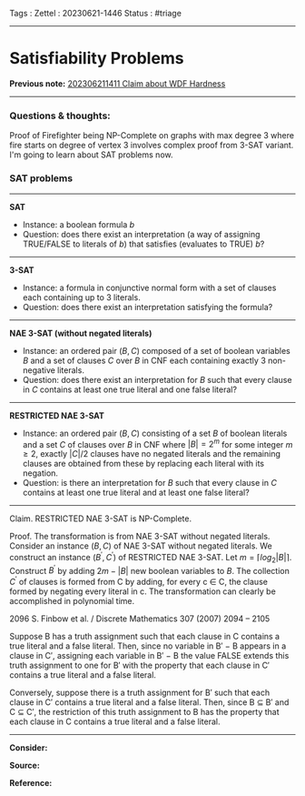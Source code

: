 Tags :
Zettel :  20230621-1446
Status : #triage 

-----

# Satisfiability Problems

**Previous note:** [202306211411 Claim about WDF Hardness](202306211411%20Claim%20about%20WDF%20Hardness.md)

-----

### Questions & thoughts:

Proof of Firefighter being NP-Complete on graphs with max degree 3 where fire starts on degree of vertex 3 involves complex proof from 3-SAT variant. I'm going to learn about SAT problems now.

### SAT problems
-----
**SAT**
 - Instance: a boolean formula $b$
 - Question: does there exist an interpretation (a way of assigning TRUE/FALSE to literals of $b$) that satisfies (evaluates to TRUE) $b$?
-----
**3-SAT**
 - Instance: a formula in conjunctive normal form with a set of clauses each containing up to 3 literals.
 - Question: does there exist an interpretation satisfying the formula?
-----
**NAE 3-SAT (without negated literals)**
 - Instance: an ordered pair $(B, C)$ composed of a set of boolean variables $B$ and a set of clauses $C$ over $B$ in CNF each containing exactly 3 non-negative literals.
 - Question: does there exist an interpretation for $B$ such that every clause in $C$ contains at least one true literal and one false literal?
-----
**RESTRICTED NAE 3-SAT**
 - Instance: an ordered pair $(B, C)$ consisting of a set $B$ of boolean literals and a set $C$ of clauses over $B$ in CNF where $|B|=2^m$ for some integer $m\geq2$, exactly $|C|/2$ clauses have no negated literals and the remaining clauses are obtained from these by replacing each literal with its negation.
 - Question: is there an interpretation for $B$ such that every clause in $C$ contains at least one true literal and at least one false literal?
-----

Claim. RESTRICTED NAE 3-SAT is NP-Complete.

Proof. The transformation is from NAE 3-SAT without negated literals. Consider an instance $(B, C)$ of NAE 3-SAT without negated literals. We construct an instance $(B^\prime, C^\prime)$ of RESTRICTED NAE 3-SAT. Let $m=⌈log_2|B|⌉$. Construct $B^\prime$ by adding $2m − |B|$ new boolean variables to $B$. The collection $C^\prime$ of clauses is formed from C by adding, for every c ∈ C, the clause formed by negating every literal in c. The transformation can clearly be accomplished in polynomial time.

2096 S. Finbow et al. / Discrete Mathematics 307 (2007) 2094 – 2105

Suppose B has a truth assignment such that each clause in C contains a true literal and a false literal. Then, since no variable in B′ − B appears in a clause in C′, assigning each variable in B′ − B the value FALSE extends this truth assignment to one for B′ with the property that each clause in C′ contains a true literal and a false literal.

Conversely, suppose there is a truth assignment for B′ such that each clause in C′ contains a true literal and a false literal. Then, since B ⊆ B′ and C ⊆ C′, the restriction of this truth assignment to B has the property that each clause in C contains a true literal and a false literal.

-----
 
**Consider:**


**Source:** 


**Reference:** 
